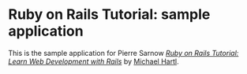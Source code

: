 # Ruby on Rails Tutorial: sample application

This is the sample application for Pierre Sarnow
[*Ruby on Rails Tutorial:
Learn Web Development with Rails*](http://railstutorial.org/)
by [Michael Hartl](http://michaelhartl.com/).